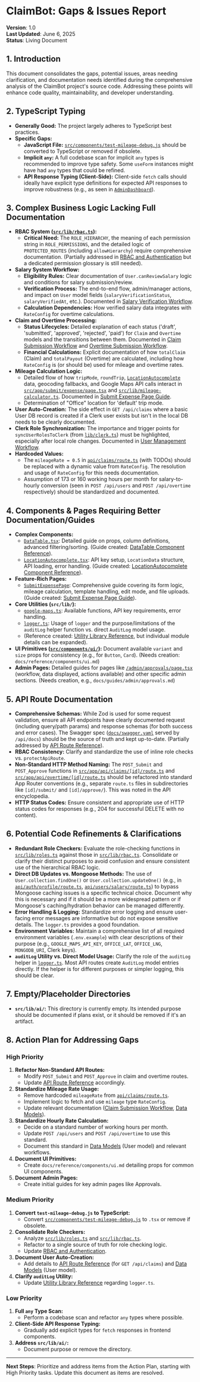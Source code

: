 # ClaimBot: Gaps & Issues Report

**Version**: 1.0  
**Last Updated**: June 6, 2025  
**Status**: Living Document

## 1. Introduction

This document consolidates the gaps, potential issues, areas needing clarification, and documentation needs identified during the comprehensive analysis of the ClaimBot project's source code. Addressing these points will enhance code quality, maintainability, and developer understanding.

## 2. TypeScript Typing

*   **Generally Good:** The project largely adheres to TypeScript best practices.
*   **Specific Gaps:**
    *   **JavaScript File:** [`src/components/test-mileage-debug.js`](../../../src/components/test-mileage-debug.js:1) should be converted to TypeScript or removed if obsolete.
    *   **Implicit `any`:** A full codebase scan for implicit `any` types is recommended to improve type safety. Some `useForm` instances might have had `any` types that could be refined.
    *   **API Response Typing (Client-Side):** Client-side `fetch` calls should ideally have explicit type definitions for expected API responses to improve robustness (e.g., as seen in [`AdminDashboard`](../../../src/app/admin/page.tsx:35)).

## 3. Complex Business Logic Lacking Full Documentation

*   **RBAC System ([`src/lib/rbac.ts`](../../../src/lib/rbac.ts:1)):**
    *   **Critical Need:** The `ROLE_HIERARCHY`, the meaning of each permission string in `ROLE_PERMISSIONS`, and the detailed logic of `PROTECTED_ROUTES` (including `allowHierarchy`) require comprehensive documentation. (Partially addressed in [RBAC and Authentication](rbac-and-auth.md) but a dedicated permission glossary is still needed).
*   **Salary System Workflow:**
    *   **Eligibility Rules:** Clear documentation of `User.canReviewSalary` logic and conditions for salary submission/review.
    *   **Verification Process:** The end-to-end flow, admin/manager actions, and impact on `User` model fields (`salaryVerificationStatus`, `salaryVerifiedAt`, etc.). Documented in [Salary Verification Workflow](../guides/workflows/salary-verification.md).
    *   **Calculation Dependencies:** How verified salary data integrates with `RateConfig` for overtime calculations.
*   **Claim and Overtime Processing:**
    *   **Status Lifecycles:** Detailed explanation of each status ('draft', 'submitted', 'approved', 'rejected', 'paid') for `Claim` and `Overtime` models and the transitions between them. Documented in [Claim Submission Workflow](../guides/workflows/claim-submission.md) and [Overtime Submission Workflow](../guides/workflows/overtime-submission.md).
    *   **Financial Calculations:** Explicit documentation of how `totalClaim` (Claim) and `totalPayout` (Overtime) are calculated, including how `RateConfig` is (or should be) used for mileage and overtime rates.
*   **Mileage Calculation Logic:**
    *   Detailed flow of how `tripMode`, `roundTrip`, [`LocationAutocomplete`](../reference/components/location-autocomplete.md) data, geocoding fallbacks, and Google Maps API calls interact in [`src/app/submit/expense/page.tsx`](../../../src/app/submit/expense/page.tsx:1) and [`src/lib/mileage-calculator.ts`](../../../src/lib/mileage-calculator.ts:1). Documented in [Submit Expense Page Guide](../guides/pages/submit-expense.md).
    *   Determination of "Office" location for 'default' trip mode.
*   **User Auto-Creation:** The side effect in `GET /api/claims` where a basic User DB record is created if a Clerk user exists but isn't in the local DB needs to be clearly documented.
*   **Clerk Role Synchronization:** The importance and trigger points for `syncUserRolesToClerk` (from [`lib/clerk.ts`](../../../src/lib/clerk.ts:1)) must be highlighted, especially after local role changes. Documented in [User Management Workflow](../guides/workflows/user-management.md).
*   **Hardcoded Values:**
    *   The `mileageRate = 0.5` in [`api/claims/route.ts`](../../../src/app/api/claims/route.ts:1) (with TODOs) should be replaced with a dynamic value from `RateConfig`. The resolution and usage of `RateConfig` for this needs documentation.
    *   Assumption of 173 or 160 working hours per month for salary-to-hourly conversion (seen in `POST /api/users` and `POST /api/overtime` respectively) should be standardized and documented.

## 4. Components & Pages Requiring Better Documentation/Guides

*   **Complex Components:**
    *   [`DataTable.tsx`](../../../src/components/DataTable.tsx:34): Detailed guide on props, column definitions, advanced filtering/sorting. (Guide created: [DataTable Component Reference](../reference/components/datatable.md)).
    *   [`LocationAutocomplete.tsx`](../../../src/components/LocationAutocomplete.tsx:79): API key setup, `LocationData` structure, API loading, error handling. (Guide created: [LocationAutocomplete Component Reference](../reference/components/location-autocomplete.md)).
*   **Feature-Rich Pages:**
    *   [`SubmitExpensePage`](../../../src/app/submit/expense/page.tsx:1): Comprehensive guide covering its form logic, mileage calculation, template handling, edit mode, and file uploads. (Guide created: [Submit Expense Page Guide](../guides/pages/submit-expense.md)).
*   **Core Utilities (`src/lib/`):**
    *   [`google-maps.ts`](../../../src/lib/google-maps.ts:1): Available functions, API key requirements, error handling.
    *   [`logger.ts`](../../../src/lib/logger.ts:1): Usage of `logger` and the purpose/limitations of the `auditLog` helper function vs. direct `AuditLog` model usage.
    *   (Reference created: [Utility Library Reference](utility-library.md), but individual module details can be expanded).
*   **UI Primitives ([`src/components/ui/`](../../../src/components/ui/)):** Document available `variant` and `size` props for consistency (e.g., for `Button`, `Card`). (Needs creation: `docs/reference/components/ui.md`)
*   **Admin Pages:** Detailed guides for pages like [`/admin/approvals/page.tsx`](../../../src/app/admin/approvals/page.tsx) (workflow, data displayed, actions available) and other specific admin sections. (Needs creation, e.g., `docs/guides/admin/approvals.md`)

## 5. API Route Documentation

*   **Comprehensive Schemas:** While Zod is used for some request validation, ensure all API endpoints have clearly documented request (including query/path params) and response schemas (for both success and error cases). The Swagger spec ([`docs/swagger.yaml`](../../swagger.yaml) served by `/api/docs`) should be the source of truth and kept up-to-date. (Partially addressed by [API Route Reference](../reference/api-routes.md)).
*   **RBAC Consistency:** Clarify and standardize the use of inline role checks vs. `protectApiRoute`.
*   **Non-Standard HTTP Method Naming:** The `POST_Submit` and `POST_Approve` functions in [`src/app/api/claims/[id]/route.ts`](../../../src/app/api/claims/[id]/route.ts:1) and [`src/app/api/overtime/[id]/route.ts`](../../../src/app/api/overtime/[id]/route.ts:1) should be refactored into standard App Router conventions (e.g., separate `route.ts` files in subdirectories like `[id]/submit/` and `[id]/approve/`). This was noted in the API encyclopedia.
*   **HTTP Status Codes:** Ensure consistent and appropriate use of HTTP status codes for responses (e.g., 204 for successful DELETE with no content).

## 6. Potential Code Refinements & Clarifications

*   **Redundant Role Checkers:** Evaluate the role-checking functions in [`src/lib/roles.ts`](../../../src/lib/roles.ts:1) against those in [`src/lib/rbac.ts`](../../../src/lib/rbac.ts:1). Consolidate or clarify their distinct purposes to avoid confusion and ensure consistent use of the hierarchical RBAC logic.
*   **Direct DB Updates vs. Mongoose Methods:** The use of `User.collection.findOne()` or `User.collection.updateOne()` (e.g., in [`api/auth/profile/route.ts`](../../../src/app/api/auth/profile/route.ts:1), [`api/users/salary/route.ts`](../../../src/app/api/users/salary/route.ts:1)) to bypass Mongoose caching issues is a specific technical choice. Document why this is necessary and if it should be a more widespread pattern or if Mongoose's caching/hydration behavior can be managed differently.
*   **Error Handling & Logging:** Standardize error logging and ensure user-facing error messages are informative but do not expose sensitive details. The `logger.ts` provides a good foundation.
*   **Environment Variables:** Maintain a comprehensive list of all required environment variables (`.env.example`) with clear descriptions of their purpose (e.g., `GOOGLE_MAPS_API_KEY`, `OFFICE_LAT`, `OFFICE_LNG`, `MONGODB_URI`, Clerk keys).
*   **`auditLog` Utility vs. Direct Model Usage:** Clarify the role of the `auditLog` helper in [`logger.ts`](../../../src/lib/logger.ts:1). Most API routes create `AuditLog` model entries directly. If the helper is for different purposes or simpler logging, this should be clear.

## 7. Empty/Placeholder Directories

*   **`src/lib/ai/`:** This directory is currently empty. Its intended purpose should be documented if plans exist, or it should be removed if it's an artifact.

## 8. Action Plan for Addressing Gaps

### High Priority
1.  **Refactor Non-Standard API Routes:**
    *   Modify `POST_Submit` and `POST_Approve` in claim and overtime routes.
    *   Update [API Route Reference](../reference/api-routes.md) accordingly.
2.  **Standardize Mileage Rate Usage:**
    *   Remove hardcoded `mileageRate` from [`api/claims/route.ts`](../../../src/app/api/claims/route.ts:1).
    *   Implement logic to fetch and use `mileage` type `RateConfig`.
    *   Update relevant documentation ([Claim Submission Workflow](../guides/workflows/claim-submission.md), [Data Models](../reference/data-models.md)).
3.  **Standardize Hourly Rate Calculation:**
    *   Decide on a standard number of working hours per month.
    *   Update `POST /api/users` and `POST /api/overtime` to use this standard.
    *   Document this standard in [Data Models](../reference/data-models.md) (User model) and relevant workflows.
4.  **Document UI Primitives:**
    *   Create `docs/reference/components/ui.md` detailing props for common UI components.
5.  **Document Admin Pages:**
    *   Create initial guides for key admin pages like Approvals.

### Medium Priority
1.  **Convert `test-mileage-debug.js` to TypeScript:**
    *   Convert [`src/components/test-mileage-debug.js`](../../../src/components/test-mileage-debug.js:1) to `.tsx` or remove if obsolete.
2.  **Consolidate Role Checkers:**
    *   Analyze [`src/lib/roles.ts`](../../../src/lib/roles.ts:1) and [`src/lib/rbac.ts`](../../../src/lib/rbac.ts:1).
    *   Refactor to a single source of truth for role checking logic.
    *   Update [RBAC and Authentication](rbac-and-auth.md).
3.  **Document User Auto-Creation:**
    *   Add details to [API Route Reference](../reference/api-routes.md) (for `GET /api/claims`) and [Data Models](../reference/data-models.md) (User model).
4.  **Clarify `auditLog` Utility:**
    *   Update [Utility Library Reference](utility-library.md) regarding `logger.ts`.

### Low Priority
1.  **Full `any` Type Scan:**
    *   Perform a codebase scan and refactor `any` types where possible.
2.  **Client-Side API Response Typing:**
    *   Gradually add explicit types for `fetch` responses in frontend components.
3.  **Address `src/lib/ai/`:**
    *   Document purpose or remove the directory.

---

**Next Steps**: Prioritize and address items from the Action Plan, starting with High Priority tasks. Update this document as items are resolved.